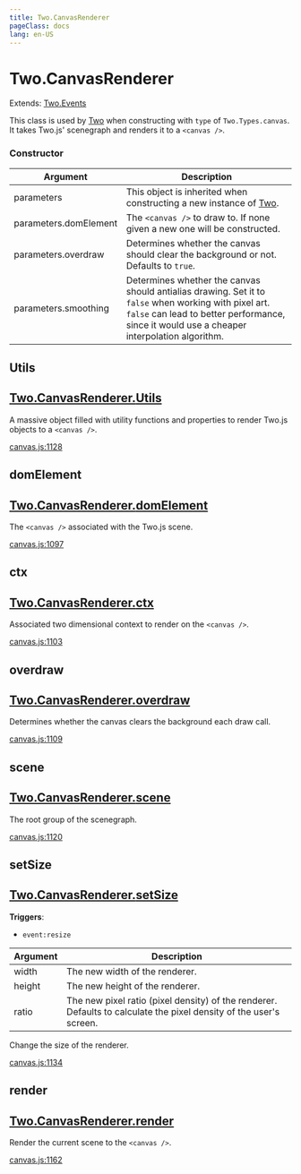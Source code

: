 ```yaml
---
title: Two.CanvasRenderer
pageClass: docs
lang: en-US
---
```


# Two.CanvasRenderer


<div class="extends">

Extends: [Two.Events](/docs/events/)

</div>


This class is used by [Two]() when constructing with `type` of `Two.Types.canvas`. It takes Two.js' scenegraph and renders it to a `<canvas />`.


<div class="meta">
  <custom-button text="Source" type="source" href="https://github.com/jonobr1/two.js/blob/main/src/renderers/canvas.js" />
</div>


<carbon-ads />


### Constructor


| Argument | Description |
| ---- | ----------- |
|  parameters  | This object is inherited when constructing a new instance of [Two](). |
|  parameters.domElement  | The `<canvas />` to draw to. If none given a new one will be constructed. |
|  parameters.overdraw  | Determines whether the canvas should clear the background or not. Defaults to `true`. |
|  parameters.smoothing  | Determines whether the canvas should antialias drawing. Set it to `false` when working with pixel art. `false` can lead to better performance, since it would use a cheaper interpolation algorithm. |



<div class="static member ">

## Utils

<h2 class="longname" aria-hidden="true"><a href="#Utils"><span class="prefix">Two.CanvasRenderer.</span><span class="shortname">Utils</span></a></h2>










<div class="properties">


A massive object filled with utility functions and properties to render Two.js objects to a `<canvas />`.


</div>










<div class="meta">

  <a class="lineno" target="_blank" rel="noopener noreferrer" href="https://github.com/jonobr1/two.js/blob/main/src/renderers/canvas.js#L1128">
    canvas.js:1128
  </a>

</div>




</div>



<div class="instance member ">

## domElement

<h2 class="longname" aria-hidden="true"><a href="#domElement"><span class="prefix">Two.CanvasRenderer.</span><span class="shortname">domElement</span></a></h2>










<div class="properties">


The `<canvas />` associated with the Two.js scene.


</div>










<div class="meta">

  <a class="lineno" target="_blank" rel="noopener noreferrer" href="https://github.com/jonobr1/two.js/blob/main/src/renderers/canvas.js#L1097">
    canvas.js:1097
  </a>

</div>




</div>



<div class="instance member ">

## ctx

<h2 class="longname" aria-hidden="true"><a href="#ctx"><span class="prefix">Two.CanvasRenderer.</span><span class="shortname">ctx</span></a></h2>










<div class="properties">


Associated two dimensional context to render on the `<canvas />`.


</div>










<div class="meta">

  <a class="lineno" target="_blank" rel="noopener noreferrer" href="https://github.com/jonobr1/two.js/blob/main/src/renderers/canvas.js#L1103">
    canvas.js:1103
  </a>

</div>




</div>



<div class="instance member ">

## overdraw

<h2 class="longname" aria-hidden="true"><a href="#overdraw"><span class="prefix">Two.CanvasRenderer.</span><span class="shortname">overdraw</span></a></h2>










<div class="properties">


Determines whether the canvas clears the background each draw call.


</div>










<div class="meta">

  <a class="lineno" target="_blank" rel="noopener noreferrer" href="https://github.com/jonobr1/two.js/blob/main/src/renderers/canvas.js#L1109">
    canvas.js:1109
  </a>

</div>




</div>



<div class="instance member ">

## scene

<h2 class="longname" aria-hidden="true"><a href="#scene"><span class="prefix">Two.CanvasRenderer.</span><span class="shortname">scene</span></a></h2>










<div class="properties">


The root group of the scenegraph.


</div>










<div class="meta">

  <a class="lineno" target="_blank" rel="noopener noreferrer" href="https://github.com/jonobr1/two.js/blob/main/src/renderers/canvas.js#L1120">
    canvas.js:1120
  </a>

</div>




</div>



<div class="instance function ">

## setSize

<h2 class="longname" aria-hidden="true"><a href="#setSize"><span class="prefix">Two.CanvasRenderer.</span><span class="shortname">setSize</span></a></h2>








<div class="fires">

__Triggers__:

+ `event:resize`

</div>





<div class="params">

| Argument | Description |
| ---- | ----------- |
|  width  | The new width of the renderer. |
|  height  | The new height of the renderer. |
|  ratio  | The new pixel ratio (pixel density) of the renderer. Defaults to calculate the pixel density of the user's screen. |
</div>




<div class="description">

Change the size of the renderer.

</div>





<div class="meta">

  <a class="lineno" target="_blank" rel="noopener noreferrer" href="https://github.com/jonobr1/two.js/blob/main/src/renderers/canvas.js#L1134">
    canvas.js:1134
  </a>

</div>




</div>



<div class="instance function ">

## render

<h2 class="longname" aria-hidden="true"><a href="#render"><span class="prefix">Two.CanvasRenderer.</span><span class="shortname">render</span></a></h2>















<div class="description">

Render the current scene to the `<canvas />`.

</div>





<div class="meta">

  <a class="lineno" target="_blank" rel="noopener noreferrer" href="https://github.com/jonobr1/two.js/blob/main/src/renderers/canvas.js#L1162">
    canvas.js:1162
  </a>

</div>




</div>


